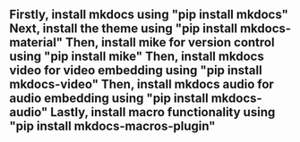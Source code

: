 Firstly, install mkdocs using "pip install mkdocs"
Next, install the theme using "pip install mkdocs-material"
Then, install mike for version control using "pip install mike"
Then, install mkdocs video for video embedding using "pip install mkdocs-video"
Then, install mkdocs audio for audio embedding using "pip install mkdocs-audio"
Lastly, install macro functionality using "pip install mkdocs-macros-plugin"
---